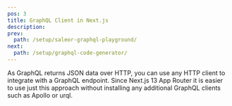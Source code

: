 ```yaml
---
pos: 3
title: GraphQL Client in Next.js
description:
prev:
  path: /setup/saleor-graphql-playground/
next:
  path: /setup/graphql-code-generator/
---
```


As GraphQL returns JSON data over HTTP, you can use any HTTP client to integrate with a GraphQL endpoint. Since Next.js 13 App Router it is easier to use just this approach without installing any additional GraphQL clients such as Apollo or urql.
